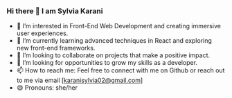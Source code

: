 ### Hi there 👋 I am Sylvia Karani

- 🔭 I’m interested in Front-End Web Development and creating immersive user experiences. 
- 🌱 I’m currently learning advanced techniques in React and exploring new front-end frameworks.
- 👯 I’m looking to collaborate on projects that make a positive impact.
- 🤔 I’m looking for opportunities to grow my skills as a developer. 
- 📫 How to reach me: Feel free to connect with me on Github or reach out to me via email [karanisylvia02@gmail.com]
- 😄 Pronouns: she/her
